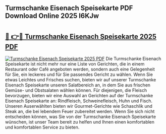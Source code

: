 ## Turmschanke Eisenach Speisekarte PDF Download Online 2025 I6KJw

# <h2><a href="http://gc73rs.nevu.top/?p=Turmschanke+Eisenach+Speisekarte">🔗 👉🔴 Turmschanke Eisenach Speisekarte 2025 PDF</a></h2>

[![Turmschanke Eisenach Speisekarte 2025 PDF](https://i.imgur.com/dBaPXMq.png)](http://gc73rs.nevu.top/?p=Turmschanke+Eisenach+Speisekarte)
Die Turmschanke Eisenach Speisekarte ist nicht mehr nur eine Liste von Gerichten, die in einem Restaurant oder Café angeboten werden, sondern auch eine Gelegenheit für Sie, ein leckeres und für Sie passendes Gericht zu wählen. Wenn Sie etwas Leichtes und Frisches suchen, bieten wir auf unserer Turmschanke Eisenach Speisekarte unseren Salatbereich an, in dem Sie aus frischen Gemüse- und Obstsalaten wählen können. Für diejenigen, die Fleisch bevorzugen, bieten wir eine Auswahl an Gerichten auf der Turmschanke Eisenach Speisekarte an: Rindfleisch, Schweinefleisch, Huhn und Fisch. Unseren Auserwählten bieten wir Gourmet-Gerichte wie Schaschlik und Steak an, die bei lebendem Feuer zubereitet werden. Wenn Sie sich nicht entscheiden können, was Sie von der Turmschanke Eisenach Speisekarte wünschen, ist unser Team bereit zu helfen und Ihnen einen komfortablen und komfortablen Service zu bieten.
